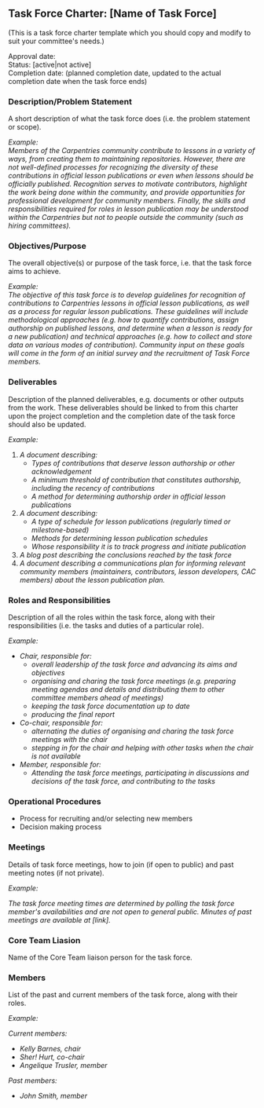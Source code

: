 ## Task Force Charter: [Name of Task Force]

(This is a task force charter template which you should copy and modify to suit your committee's needs.)

Approval date: <br />
Status: [active|not active] <br />
Completion date: (planned completion date, updated to the actual completion date when the task force ends)

### Description/Problem Statement
A short description of what the task force does (i.e. the problem statement or scope).

_Example:_  
_Members of the Carpentries community contribute to lessons in a variety of ways, from creating them to maintaining repositories. However, there are not well-defined processes for recognizing the diversity of these contributions in official lesson publications or even when lessons should be officially published. Recognition serves to motivate contributors, highlight the work being done within the community, and provide opportunities for professional development for community members. Finally, the skills and responsibilities required for roles in lesson publication may be understood within the Carpentries but not to people outside the community (such as hiring committees)._

### Objectives/Purpose
The overall objective(s) or purpose of the task force, i.e. that the task force aims to achieve. 

_Example:_  
_The objective of this task force is to develop guidelines for recognition of contributions to Carpentries lessons in official lesson publications, as well as a process for regular lesson publications. These guidelines will include methodological approaches (e.g. how to quantify contributions, assign authorship on published lessons, and determine when a lesson is ready for a new publication) and technical approaches (e.g. how to collect and store data on various modes of contribution). Community input on these goals will come in the form of an initial survey and the recruitment of Task Force members._

### Deliverables
Description of the planned deliverables, e.g. documents or other outputs from the work. These deliverables should be linked to from this charter upon the project completion and the completion date of the task force should also be updated. 

_Example:_ 
1. _A document describing:_
    - _Types of contributions that deserve lesson authorship or other acknowledgement_
    - _A minimum threshold of contribution that constitutes authorship, including the recency of contributions_
    - _A method for determining authorship order in official lesson publications_
2. _A document describing:_
    - _A type of schedule for lesson publications (regularly timed or milestone-based)_
    - _Methods for determining lesson publication schedules_
    - _Whose responsibility it is to track progress and initiate publication_
3. _A blog post describing the conclusions reached by the task force_
4. _A document describing a communications plan for informing relevant community members (maintainers, contributors, lesson developers, CAC members) about the lesson publication plan._  

### Roles and Responsibilities

Description of all the roles within the task force, along with their responsibilities (i.e. the tasks and duties of a particular role).

_Example:_
- _Chair, responsible for:_
  - _overall leadership of the task force and advancing its aims and objectives_
  - _organising and charing the task force meetings (e.g. preparing meeting agendas and details and distributing them to other committee members ahead of meetings)_ 
  - _keeping the task force documentation up to date_ 
  - _producing the final report_
- _Co-chair, responsible for:_ 
  - _alternating the duties of organising and charing the task force meetings with the chair_
  - _stepping in for the chair and helping with other tasks when the chair is not available_
- _Member, responsible for:_
  - _Attending the task force meetings, participating in discussions and decisions of the task force, and contributing to the tasks_
 
### Operational Procedures

  - Process for recruiting and/or selecting new members
  - Decision making process

### Meetings
Details of task force meetings, how to join (if open to public) and past meeting notes (if not private).

_Example:_

_The task force meeting times are determined by polling the task force member's availabilities and are not open to general public. Minutes of past meetings are available at [link]._

### Core Team Liasion

Name of the Core Team liaison person for the task force.

### Members

List of the past and current members of the task force, along with their roles.

_Example:_

_Current members:_

- _Kelly Barnes, chair_
- _Sher! Hurt, co-chair_
- _Angelique Trusler, member_

_Past members:_
- _John Smith, member_
 
